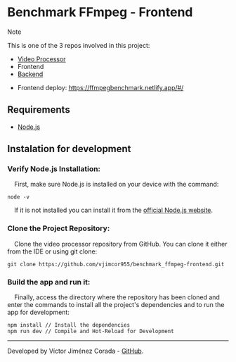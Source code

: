 # Benchmark FFmpeg - Frontend

> [!NOTE]
> This is one of the 3 repos involved in this project:
> * [Video Processor](https://github.com/vjimcor955/benchmark_ffmpeg-video_processor.git)
> * Frontend
> * [Backend](https://github.com/vjimcor955/benchmark_ffmpeg-backend)

* Frontend deploy: https://ffmpegbenchmark.netlify.app/#/

## Requirements

  - [Node.js](https://nodejs.org/)

## Instalation for development

### Verify Node.js Installation:

&nbsp;&nbsp;&nbsp;&nbsp;First, make sure Node.js is installed on your device with the command:
```
node -v
``` 
&nbsp;&nbsp;&nbsp;&nbsp;If it is not installed you can install it from the [official Node.js website](https://nodejs.org/).

### Clone the Project Repository:

&nbsp;&nbsp;&nbsp;&nbsp;Clone the video processor repository from GitHub. You can clone it either from the IDE or using git clone:
```
git clone https://github.com/vjimcor955/benchmark_ffmpeg-frontend.git
```

### Build the app and run it:

&nbsp;&nbsp;&nbsp;&nbsp;Finally, access the directory where the repository has been cloned and enter the commands to install all the project's dependencies and to run the app for development:
```
npm install // Install the dependencies
npm run dev // Compile and Hot-Reload for Development 
```

---

Developed by Víctor Jiménez Corada - [GitHub](https://github.com/vjimcor955).
